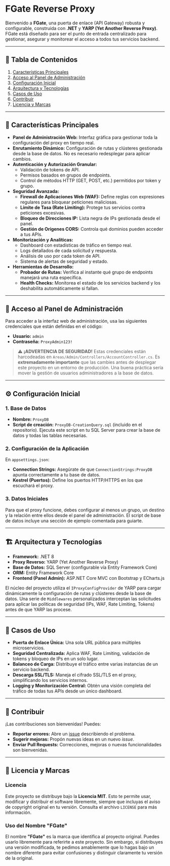﻿# FGate Reverse Proxy

Bienvenido a **FGate**, una puerta de enlace (API Gateway) robusta y configurable, construida con **.NET** y **YARP (Yet Another Reverse Proxy)**. FGate está diseñado para ser el punto de entrada centralizado para gestionar, asegurar y monitorear el acceso a todos tus servicios backend.

---

## 📜 Tabla de Contenidos

1.  [Características Principales](#-características-principales)
2.  [Acceso al Panel de Administración](#-acceso-al-panel-de-administración)
3.  [Configuración Inicial](#️-configuración-inicial)
4.  [Arquitectura y Tecnologías](#-arquitectura-y-tecnologías)
5.  [Casos de Uso](#-casos-de-uso)
6.  [Contribuir](#-contribuir)
7.  [Licencia y Marcas](#-licencia-y-marcas)

---

## 🚀 Características Principales

-   **Panel de Administración Web:** Interfaz gráfica para gestionar toda la configuración del proxy en tiempo real.
-   **Enrutamiento Dinámico:** Configuración de rutas y clústeres gestionada desde la base de datos. No es necesario redesplegar para aplicar cambios.
-   **Autenticación y Autorización Granular:**
    -   Validación de tokens de API.
    -   Permisos basados en grupos de endpoints.
    -   Control de métodos HTTP (GET, POST, etc.) permitidos por token y grupo.
-   **Seguridad Avanzada:**
    -   **Firewall de Aplicaciones Web (WAF):** Define reglas con expresiones regulares para bloquear peticiones maliciosas.
    -   **Límite de Tasa (Rate Limiting):** Protege tus servicios contra peticiones excesivas.
    -   **Bloqueo de Direcciones IP:** Lista negra de IPs gestionada desde el panel.
    -   **Gestión de Orígenes CORS:** Controla qué dominios pueden acceder a tus APIs.
-   **Monitorización y Analíticas:**
    -   Dashboard con estadísticas de tráfico en tiempo real.
    -   Logs detallados de cada solicitud y respuesta.
    -   Análisis de uso por cada token de API.
    -   Sistema de alertas de seguridad y estado.
-   **Herramientas de Desarrollo:**
    -   **Probador de Rutas:** Verifica al instante qué grupo de endpoints manejará una ruta específica.
    -   **Health Checks:** Monitorea el estado de los servicios backend y los deshabilita automáticamente si fallan.

---

## 🔑 Acceso al Panel de Administración

Para acceder a la interfaz web de administración, usa las siguientes credenciales que están definidas en el código:

-   **Usuario:** `admin`
-   **Contraseña:** `ProxyAdmin123!`

> ⚠️ **¡ADVERTENCIA DE SEGURIDAD!**
> Estas credenciales están harcodeadas en `Areas/Admin/Controllers/AccountController.cs`. Es **extremadamente importante** que las cambies antes de desplegar este proyecto en un entorno de producción. Una buena práctica sería mover la gestión de usuarios administradores a la base de datos.

---

## ⚙️ Configuración Inicial

### 1. Base de Datos

-   **Nombre:** `ProxyDB`
-   **Script de creación:** `ProxyDB-CreationQuery.sql` (incluido en el repositorio). Ejecuta este script en tu SQL Server para crear la base de datos y todas las tablas necesarias.

### 2. Configuración de la Aplicación

En `appsettings.json`:

-   **Connection Strings:** Asegúrate de que `ConnectionStrings:ProxyDB` apunta correctamente a tu base de datos.
-   **Kestrel (Puertos):** Define los puertos HTTP/HTTPS en los que escuchará el proxy.

### 3. Datos Iniciales

Para que el proxy funcione, debes configurar al menos un grupo, un destino y la relación entre ellos desde el panel de administración. El script de base de datos incluye una sección de ejemplo comentada para guiarte.

---

## 🏗️ Arquitectura y Tecnologías

-   **Framework:** .NET 8
-   **Proxy Reverso:** YARP (Yet Another Reverse Proxy)
-   **Base de Datos:** SQL Server (configurable vía Entity Framework Core)
-   **ORM:** Entity Framework Core
-   **Frontend (Panel Admin):** ASP.NET Core MVC con Bootstrap y ECharts.js

El núcleo del proyecto utiliza el `IProxyConfigProvider` de YARP para cargar dinámicamente la configuración de rutas y clústeres desde la base de datos. Una serie de `Middlewares` personalizados interceptan las solicitudes para aplicar las políticas de seguridad (IPs, WAF, Rate Limiting, Tokens) antes de que YARP las procese.

---

## 🧪 Casos de Uso

-   **Puerta de Enlace Única:** Una sola URL pública para múltiples microservicios.
-   **Seguridad Centralizada:** Aplica WAF, Rate Limiting, validación de tokens y bloqueo de IPs en un solo lugar.
-   **Balanceo de Carga:** Distribuye el tráfico entre varias instancias de un servicio backend.
-   **Descarga SSL/TLS:** Maneja el cifrado SSL/TLS en el proxy, simplificando los servicios internos.
-   **Logging y Monitorización Central:** Obtén una visión completa del tráfico de todas tus APIs desde un único dashboard.

---

## 🤝 Contribuir

¡Las contribuciones son bienvenidas! Puedes:

-   **Reportar errores:** Abre un [issue](https://github.com/felipe5g/FGate-ReverseProxy/issues) describiendo el problema.
-   **Sugerir mejoras:** Propón nuevas ideas en un nuevo *issue*.
-   **Enviar Pull Requests:** Correcciones, mejoras o nuevas funcionalidades son bienvenidas.

---

## 📄 Licencia y Marcas

### Licencia

Este proyecto se distribuye bajo la **Licencia MIT**. Esto te permite usar, modificar y distribuir el software libremente, siempre que incluyas el aviso de copyright original en tu versión. Consulta el archivo `LICENSE` para más información.

### Uso del Nombre "FGate"

El nombre **"FGate"** es la marca que identifica al proyecto original. Puedes usarlo libremente para referirte a este proyecto. Sin embargo, si distribuyes una versión modificada, te pedimos amablemente que lo hagas bajo un nombre diferente para evitar confusiones y distinguir claramente tu versión de la original.